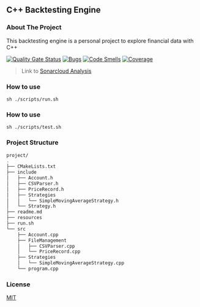 ## C++ Backtesting Engine

### About The Project

This backtesting engine is a personal project to explore financial data with C++

[![Quality Gate Status](https://sonarcloud.io/api/project_badges/measure?project=mccaffers_backtesting-engine-cpp&metric=alert_status)](https://sonarcloud.io/summary/new_code?id=mccaffers_backtesting-engine-cpp) [![Bugs](https://sonarcloud.io/api/project_badges/measure?project=mccaffers_backtesting-engine-cpp&metric=bugs)](https://sonarcloud.io/summary/new_code?id=mccaffers_backtesting-engine-cpp) [![Code Smells](https://sonarcloud.io/api/project_badges/measure?project=mccaffers_backtesting-engine-cpp&metric=code_smells)](https://sonarcloud.io/summary/new_code?id=mccaffers_backtesting-engine-cpp) [![Coverage](https://sonarcloud.io/api/project_badges/measure?project=mccaffers_backtesting-engine-cpp&metric=coverage)](https://sonarcloud.io/summary/new_code?id=mccaffers_backtesting-engine-cpp)

> Link to [Sonarcloud Analysis](https://sonarcloud.io/project/overview?id=mccaffers_backtesting-engine-cpp)

### How to use

`sh ./scripts/run.sh`

### How to use

`sh ./scripts/test.sh`

### Project Structure

```bash
project/
.
├── CMakeLists.txt
├── include
│   ├── Account.h
│   ├── CSVParser.h
│   ├── PriceRecord.h
│   ├── Strategies
│   │   └── SimpleMovingAverageStrategy.h
│   └── Strategy.h
├── readme.md
├── resources
├── run.sh
└── src
    ├── Account.cpp
    ├── FileManagement
    │   ├── CSVParser.cpp
    │   └── PriceRecord.cpp
    ├── Strategies
    │   └── SimpleMovingAverageStrategy.cpp
    └── program.cpp
```

### License
[MIT](https://choosealicense.com/licenses/mit/)